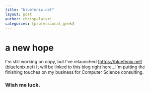 ```yaml
---
title: "bluefenix.net"
layout: post
author: chrispelatari
categories: [professional_geek]
---
```

# a new hope

I'm still working on copy, but I've relaunched [https://bluefenix.net](bluefenix.net) It will be linked to this blog right here...I'm putting the finishing touches on my business for Computer Science consulting. 

### Wish me luck.